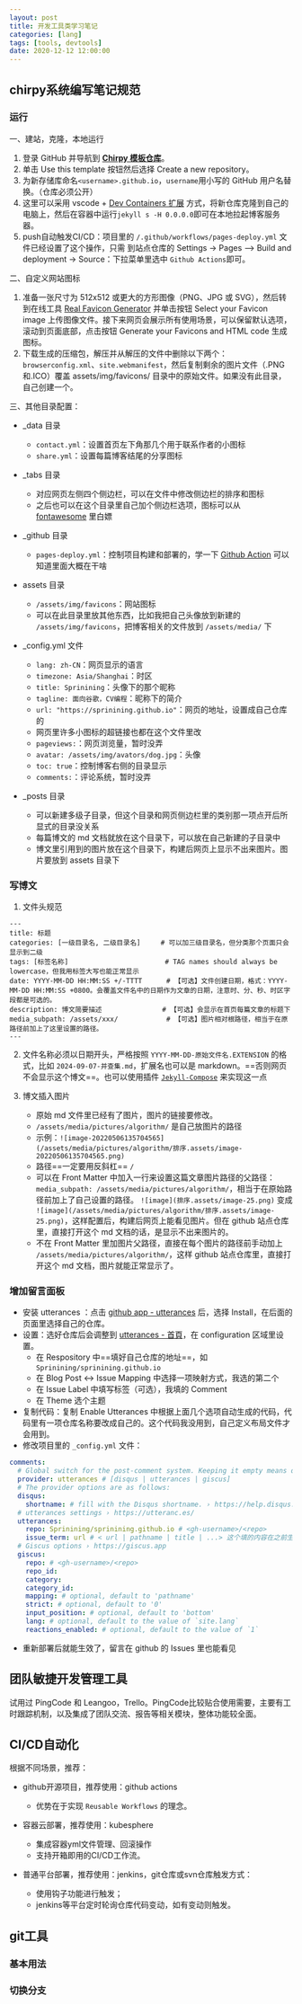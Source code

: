 ```yaml
---
layout: post
title: 开发工具类学习笔记
categories: [lang]
tags: [tools, devtools]
date: 2020-12-12 12:00:00
---
```



## chirpy系统编写笔记规范

### 运行
一、建站，克隆，本地运行
1. 登录 GitHub 并导航到 [**Chirpy 模板仓库**](https://github.com/cotes2020/chirpy-starter)。
2. 单击 Use this template 按钮然后选择 Create a new repository。
3. 为新存储库命名`<username>.github.io`，`username`用小写的 GitHub 用户名替换。（仓库必须公开）
4. 这里可以采用 vscode + [Dev Containers 扩展](https://marketplace.visualstudio.com/items?itemName=ms-vscode-remote.remote-containers) 方式，将新仓库克隆到自己的电脑上，然后在容器中运行`jekyll s -H 0.0.0.0`即可在本地拉起博客服务器。
5. push自动触发CI/CD：项目里的 `/.github/workflows/pages-deploy.yml` 文件已经设置了这个操作，只需 到站点仓库的 Settings -> Pages —> Build and deployment -> Source：下拉菜单里选中 `Github Actions`即可。


二、自定义网站图标
1. 准备一张尺寸为 512x512 或更大的方形图像（PNG、JPG 或 SVG），然后转到在线工具 [Real Favicon Generator](https://realfavicongenerator.net/) 并单击按钮 Select your Favicon image 上传图像文件。接下来网页会展示所有使用场景，可以保留默认选项，滚动到页面底部，点击按钮 Generate your Favicons and HTML code 生成图标。
2. 下载生成的压缩包，解压并从解压的文件中删除以下两个：`browserconfig.xml`、`site.webmanifest`，然后复制剩余的图片文件（.PNG和.ICO）覆盖 assets/img/favicons/ 目录中的原始文件。如果没有此目录，自己创建一个。

三、其他目录配置：
* _data 目录
    - `contact.yml`：设置首页左下角那几个用于联系作者的小图标
    - `share.yml`：设置每篇博客结尾的分享图标

* _tabs 目录
    - 对应网页左侧四个侧边栏，可以在文件中修改侧边栏的排序和图标
    - 之后也可以在这个目录里自己加个侧边栏选项，图标可以从 [fontawesome](https://fontawesome.com/) 里白嫖

* _github 目录
    - `pages-deploy.yml`：控制项目构建和部署的，学一下 [Github Action](https://docs.github.com/zh/actions) 可以知道里面大概在干啥

* assets 目录
    - `/assets/img/favicons`：网站图标
    - 可以在此目录里放其他东西，比如我把自己头像放到新建的 `/assets/img/favicons`，把博客相关的文件放到 `/assets/media/` 下

* _config.yml 文件
    - `lang: zh-CN`：网页显示的语言
    - `timezone: Asia/Shanghai`：时区
    - `title: Sprinining`：头像下的那个昵称
    - `tagline: 面向谷歌，CV编程`：昵称下的简介
    - `url: "https://sprinining.github.io"`：网页的地址，设置成自己仓库的
    - 网页里许多小图标的超链接也都在这个文件里改
    - `pageviews:`：网页浏览量，暂时没弄
    - `avatar: /assets/img/avators/dog.jpg`：头像
    - `toc: true`：控制博客右侧的目录显示
    - `comments:`：评论系统，暂时没弄

* _posts 目录

    - 可以新建多级子目录，但这个目录和网页侧边栏里的类别那一项点开后所显式的目录没关系
    - 每篇博文的 md 文档就放在这个目录下，可以放在自己新建的子目录中
    - 博文里引用到的图片放在这个目录下，构建后网页上显示不出来图片。图片要放到 assets 目录下

### 写博文

1. 文件头规范
```shell
---
title: 标题
categories: [一级目录名, 二级目录名]     # 可以加三级目录名，但分类那个页面只会显示到二级
tags: [标签名称]                        # TAG names should always be lowercase，但我用标签大写也能正常显示
date: YYYY-MM-DD HH:MM:SS +/-TTTT      # 【可选】文件创建日期，格式：YYYY-MM-DD HH:MM:SS +0800。会覆盖文件名中的日期作为文章的日期，注意时、分、秒、时区字段都是可选的。
description: 博文简要描述               # 【可选】会显示在首页每篇文章的标题下
media_subpath: /assets/xxx/            # 【可选】图片相对根路径，相当于在原路径前加上了这里设置的路径。
---
```

2. 文件名称必须以日期开头，严格按照 `YYYY-MM-DD-原始文件名.EXTENSION` 的格式，比如 `2024-09-07-并查集.md`，扩展名也可以是 markdown。==否则网页不会显示这个博文==。也可以使用插件 [`Jekyll-Compose`](https://github.com/jekyll/jekyll-compose) 来实现这一点

3. 博文插入图片

    - 原始 md 文件里已经有了图片，图片的链接要修改。
    - `/assets/media/pictures/algorithm/` 是自己放图片的路径
    - 示例：`![image-20220506135704565](/assets/media/pictures/algorithm/排序.assets/image-20220506135704565.png)`
    - 路径==一定要用反斜杠== `/`
    - 可以在 Front Matter 中加入一行来设置这篇文章图片路径的父路径：
    `media_subpath: /assets/media/pictures/algorithm/`，相当于在原始路径前加上了自己设置的路径。
    `![image](排序.assets/image-25.png)` 变成 `![image](/assets/media/pictures/algorithm/排序.assets/image-25.png)`，这样配置后，构建后网页上能看见图片。但在 github 站点仓库里，直接打开这个 md 文档的话，是显示不出来图片的。
    - 不在 Front Matter 里加图片父路径，直接在每个图片的路径前手动加上 `/assets/media/pictures/algorithm/`，这样 github 站点仓库里，直接打开这个 md 文档，图片就能正常显示了。

### 增加留言面板

- 安装 utterances ：点击 [github app - utterances](https://github.com/apps/utterances) 后，选择 Install，在后面的页面里选择自己的仓库。
- 设置：选好仓库后会调整到 [utterances - 首頁](https://utteranc.es/)，在 configuration 区域里设置。
  - 在 Respository 中==填好自己仓库的地址==，如 `Sprinining/sprinining.github.io`
  - 在 Blog Post ↔️ Issue Mapping 中选择一项映射方式，我选的第二个
  - 在 Issue Label 中填写标签（可选），我填的 Comment
  - 在 Theme 选个主题
- 复制代码：复制 Enable Utterances 中根据上面几个选项自动生成的代码，代码里有一项仓库名称要改成自己的。这个代码我没用到，自己定义布局文件才会用到。
- 修改项目里的 `_config.yml` 文件：

```yml
comments:
  # Global switch for the post-comment system. Keeping it empty means disabled.
  provider: utterances # [disqus | utterances | giscus]
  # The provider options are as follows:
  disqus:
    shortname: # fill with the Disqus shortname. › https://help.disqus.com/en/articles/1717111-what-s-a-shortname
  # utterances settings › https://utteranc.es/
  utterances:
    repo: Sprinining/sprinining.github.io # <gh-username>/<repo>
    issue_term: url # < url | pathname | title | ...> 这个填的内容在之前生成的代码里也有
  # Giscus options › https://giscus.app
  giscus:
    repo: # <gh-username>/<repo>
    repo_id:
    category:
    category_id:
    mapping: # optional, default to 'pathname'
    strict: # optional, default to '0'
    input_position: # optional, default to 'bottom'
    lang: # optional, default to the value of `site.lang`
    reactions_enabled: # optional, default to the value of `1`
```

- 重新部署后就能生效了，留言在 github 的 Issues 里也能看见



## 团队敏捷开发管理工具

试用过 PingCode 和 Leangoo，Trello。PingCode比较贴合使用需要，主要有工时跟踪机制，以及集成了团队交流、报告等相关模块，整体功能较全面。


## CI/CD自动化

根据不同场景，推荐：

* github开源项目，推荐使用：github actions
    * 优势在于实现 `Reusable Workflows` 的理念。

* 容器云部署，推荐使用：kubesphere
    * 集成容器yml文件管理、回滚操作
    * 支持开箱即用的CI/CD工作流。

* 普通平台部署，推荐使用：jenkins，git仓库或svn仓库触发方式：
    * 使用钩子功能进行触发；
    * jenkins等平台定时轮询仓库代码变动，如有变动则触发。


## git工具

### 基本用法

### 切换分支
